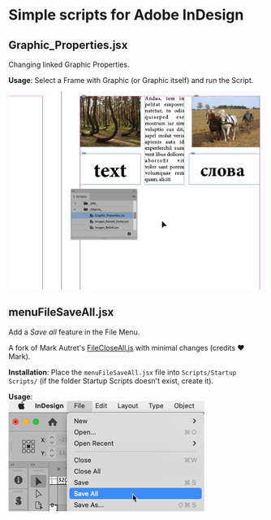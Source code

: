 # Simple scripts for Adobe InDesign

## Graphic_Properties.jsx
Changing linked Graphic Properties.  

**Usage**: Select a Frame with Graphic (or Graphic itself) and run the Script.  

![Usage](https://raw.githubusercontent.com/yozhic/simple-Adobe-InDesign-scripts/main/assets/Graphic_Properties.gif)  

## menuFileSaveAll.jsx
Add a _Save all_ feature in the File Menu.  

A fork of Mark Autret's [FileCloseAll.js](https://www.indiscripts.com/post/2010/02/how-to-create-your-own-indesign-menus) with minimal changes (credits ❤ Mark).  

**Installation**: Place the `menuFileSaveAll.jsx` file into `Scripts/Startup Scripts/` (if the folder Startup Scripts doesn't exist, create it).  

**Usage**:  
![Usage](https://raw.githubusercontent.com/yozhic/simple-Adobe-InDesign-scripts/main/assets/menuFileSaveAll.png)  
